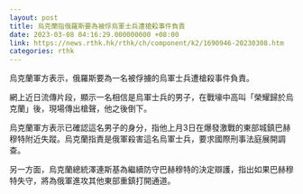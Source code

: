```yaml
---
layout: post
title: 烏克蘭指俄羅斯要為被俘烏軍士兵遭槍殺事件負責
date: 2023-03-08 04:16:29.000000000 +08:00
link: https://news.rthk.hk/rthk/ch/component/k2/1690946-20230308.htm
categories: rthk
---
```


烏克蘭軍方表示，俄羅斯要為一名被俘擄的烏軍士兵遭槍殺事件負責。

網上近日流傳片段，顯示一名相信是烏軍士兵的男子，在戰壕中高叫「榮耀歸於烏克蘭」後，現場傳出槍聲，他之後倒下。

烏克蘭軍方表示已確認這名男子的身分，指他上月3日在爆發激戰的東部城鎮巴赫穆特附近失蹤。烏克蘭指責是俄軍殺害這名烏軍士兵，要求國際刑事法庭展開調查。

另一方面，烏克蘭總統澤連斯基為繼續防守巴赫穆特的決定辯護，指出如果巴赫穆特失守，將為俄軍進攻其他東部重鎮打開通道。
